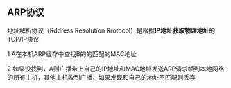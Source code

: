 ## ARP协议

地址解析协议（Rddress Resolution Rrotocol）是根据**IP地址获取物理地址**的TCP/IP协议

1 A在本机ARP缓存中查找B的的匹配的MAC地址

2 如果没找到，A则广播带上自己的IP地址和MAC地址发送ARP请求帧到本地网络的所有主机，其他主机收到广播，如果发现和自己的地址不匹配则丢弃



